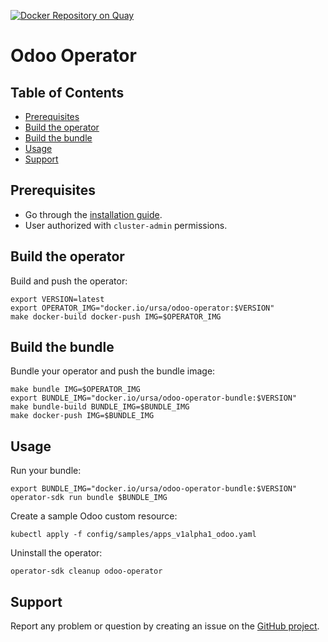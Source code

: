 [![Docker Repository on Quay](https://quay.io/repository/ursais/odoo-operator/status "Docker Repository on Quay")](https://quay.io/repository/ursais/odoo-operator)

# Odoo Operator

## Table of Contents
* [Prerequisites](#Prerequisites)
* [Build the operator](#Build-the-operator)
* [Build the bundle](#Build-the-bundle)
* [Usage](#Usage)
* [Support](#Support)

## Prerequisites

* Go through the [installation guide](https://sdk.operatorframework.io/docs/building-operators/ansible/installation).
* User authorized with `cluster-admin` permissions.

## Build the operator

Build and push the operator:
```shell
export VERSION=latest
export OPERATOR_IMG="docker.io/ursa/odoo-operator:$VERSION"
make docker-build docker-push IMG=$OPERATOR_IMG
```

## Build the bundle

Bundle your operator and push the bundle image:
```shell
make bundle IMG=$OPERATOR_IMG
export BUNDLE_IMG="docker.io/ursa/odoo-operator-bundle:$VERSION"
make bundle-build BUNDLE_IMG=$BUNDLE_IMG
make docker-push IMG=$BUNDLE_IMG
```

## Usage

Run your bundle:
```shell
export BUNDLE_IMG="docker.io/ursa/odoo-operator-bundle:$VERSION"
operator-sdk run bundle $BUNDLE_IMG
```

Create a sample Odoo custom resource:
```shell
kubectl apply -f config/samples/apps_v1alpha1_odoo.yaml
```

Uninstall the operator:
```shell
operator-sdk cleanup odoo-operator
```

## Support

Report any problem or question by creating an issue on the
[GitHub project](https://github.com/ursais/odoo-operator/issues).
